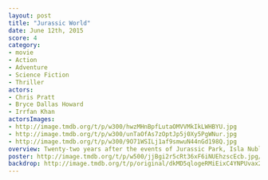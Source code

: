 ```yaml
---
layout: post
title: "Jurassic World"
date: June 12th, 2015
score: 4
category:
- movie
- Action
- Adventure
- Science Fiction
- Thriller
actors:
- Chris Pratt
- Bryce Dallas Howard
- Irrfan Khan
actorsImages:
- http://image.tmdb.org/t/p/w300/hwzMHnBpfLutaOMVVMkIkLWHBYU.jpg
- http://image.tmdb.org/t/p/w300/unTaOfAs7zOptJp5j0Xy5PgWNur.jpg
- http://image.tmdb.org/t/p/w300/9O71WSILj1af9smwuN44nGd198Q.jpg
overview: Twenty-two years after the events of Jurassic Park, Isla Nublar now features a fully functioning dinosaur theme park, Jurassic World, as originally envisioned by John Hammond.
poster: http://image.tmdb.org/t/p/w500/jjBgi2r5cRt36xF6iNUEhzscEcb.jpg/
backdrop: http://image.tmdb.org/t/p/original/dkMD5qlogeRMiEixC4YNPUvax2T.jpg
---
```

